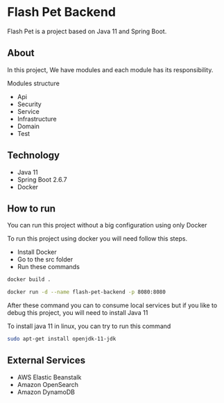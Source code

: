 # Flash Pet Backend 

Flash Pet is a project based on Java 11 and Spring Boot.

## About

In this project, We have modules and each module has its responsibility.

Modules structure

- Api
- Security
- Service
- Infrastructure
- Domain
- Test 

## Technology 
- Java 11
- Spring Boot 2.6.7
- Docker

## How to run 

You can run this project without a big configuration using only Docker 

To run this project using docker you will need follow this steps.

- Install Docker
- Go to the src folder 
- Run these commands

```bash
docker build .
```
```bash
docker run -d --name flash-pet-backend -p 8080:8080
```
After these command you can to consume local services but if you like to debug this project, you will need to install Java 11

To install java 11 in linux, you can try to run this command

```bash
sudo apt-get install openjdk-11-jdk
``` 
## External Services

- AWS Elastic Beanstalk 
- Amazon OpenSearch
- Amazon DynamoDB
